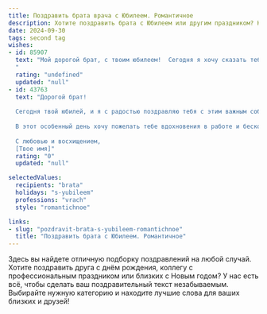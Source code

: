 ```yaml
---
title: Поздравить брата врача с Юбилеем. Романтичное
description: Хотите поздравить брата с Юбилеем или другим праздником? Наш ИИ создаст незабываемое поздравление, а вы обязательно выделитесь среди других.  
date: 2024-09-30
tags: second tag
wishes:
- id: 85907
  text: "Мой дорогой брат, с твоим юбилеем!  Сегодня я хочу сказать тебе спасибо за всё: за твою невероятную силу духа, за твою способность дарить надежду и исцелять, за твоё доброе сердце, которое бьётся в унисон с ритмом жизни каждого, кому ты помог. Твоя профессия врача — это не просто работа, это призвание,  это высокое служение, исполненное любви и самопожертвования.  Пусть в твоей жизни всегда будет место для счастья,  любви и  гармонии, пусть каждый твой день будет наполнен радостью и благодарностью. Ты — мой герой,  мой пример для подражания,  и я бесконечно горжусь тобой. С днём рождения, любимый брат!
  "
  rating: "undefined"
  updated: "null"
- id: 43763
  text: "Дорогой брат!
  
  Сегодня твой юбилей, и я с радостью поздравляю тебя с этим важным событием! Твоя профессия врача требует не только знаний и мастерства, но и огромного сердца. Ты каждый день даришь надежду и заботу людям, и эта благородная миссия делает тебя поистине уникальным.
  
  В этот особенный день хочу пожелать тебе вдохновения в работе и бесконечной энергии для новых свершений. Пусть все твои мечты сбываются, а каждый новый день дарит радость и счастье. Ты — не просто врач, ты — настоящий спаситель, и я горжусь тем, что ты мой брат.
  
  С любовью и восхищением,
  [Твое имя]"
  rating: "0"
  updated: "null"

selectedValues:
  recipients: "brata"
  holidays: "s-yubileem"
  professions: "vrach"
  style: "romantichnoe"

links:
- slug: "pozdravit-brata-s-yubileem-romantichnoe"
  title: "Поздравить брата с Юбилеем. Романтичное"
---
```


Здесь вы найдете отличную подборку поздравлений на любой случай. 
Хотите поздравить друга с днём рождения, коллегу с профессиональным праздником или близких с Новым годом? У нас есть всё, чтобы сделать ваш поздравительный текст незабываемым. Выбирайте нужную категорию и находите лучшие слова для ваших близких и друзей!

